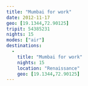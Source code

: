 ```yaml
---
title: "Mumbai for work"
date: 2012-11-17
geo: [19.1344,72.90125]
tripit: 54385231
nights: 15
modes: ["air"]
destinations:
  -
    title: "Mumbai for work"
    nights: 15
    location: "Renaissance"
    geo: [19.1344,72.90125]
---
```



